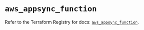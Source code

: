 # `aws_appsync_function`

Refer to the Terraform Registry for docs: [`aws_appsync_function`](https://registry.terraform.io/providers/hashicorp/aws/6.15.0/docs/resources/appsync_function).
